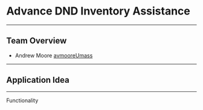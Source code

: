 # Advance DND Inventory Assistance
---
## Team Overview
- Andrew Moore [avmooreUmass](https://github.com/avmooreUmass)
---
## Application Idea
---
Functionality
